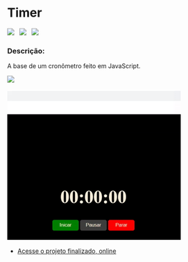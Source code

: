 <h1> Timer </h1>

<p>
<img src="https://img.shields.io/github/license/lucasbizachi/Timer?style=plastic"/>&#160;&#160;
<img src="https://img.shields.io/github/languages/count/lucasbizachi/Timer?style=plastic"/>&#160;&#160;
<img src="https://img.shields.io/github/languages/top/lucasbizachi/Timer?style=plastic"/>&#160;&#160;
</p>
 
 <h3>Descrição:</h3>
<p>A base de um cronômetro feito em JavaScript.</p>

<p>
   <img src="http://img.shields.io/static/v1?label=STATUS&message=%20Finalizado&color=GREEN&style=for-the-badge"/>
<p/>

<img src="assets/timer.gif"/>

- [Acesse o projeto finalizado, online]()
